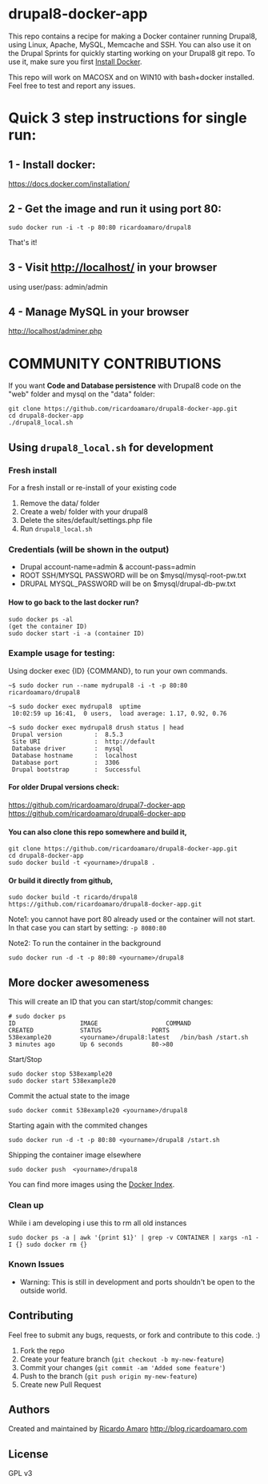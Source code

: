 drupal8-docker-app
====================

This repo contains a recipe for making a Docker container
running Drupal8, using Linux, Apache, MySQL, Memcache and SSH.
You can also use it on the Drupal Sprints for quickly starting
working on your Drupal8 git repo.
To use it, make sure you first [Install Docker](https://docs.docker.com/installation/).

This repo will work on MACOSX and on WIN10 with bash+docker installed.
Feel free to test and report any issues.

# Quick 3 step instructions for single run:

## 1 - Install docker:

https://docs.docker.com/installation/

## 2 - Get the image and run it using port 80:

```
sudo docker run -i -t -p 80:80 ricardoamaro/drupal8
```
That's it!

## 3 - Visit [http://localhost/](http://localhost/) in your browser
using user/pass: admin/admin

## 4 - Manage MySQL in your browser

[http://localhost/adminer.php](http://localhost/adminer.php)

# COMMUNITY CONTRIBUTIONS

If you want **Code and Database persistence** with Drupal8 code
on the "web" folder and mysql on the "data" folder:

```
git clone https://github.com/ricardoamaro/drupal8-docker-app.git
cd drupal8-docker-app
./drupal8_local.sh
```

## Using `drupal8_local.sh` for development

### Fresh install

For a fresh install or re-install of your existing code

1. Remove the data/ folder
2. Create a web/ folder with your drupal8
3. Delete the sites/default/settings.php file
4. Run `drupal8_local.sh`


### Credentials (will be shown in the output)
* Drupal account-name=admin & account-pass=admin
* ROOT SSH/MYSQL PASSWORD will be on $mysql/mysql-root-pw.txt
* DRUPAL   MYSQL_PASSWORD will be on $mysql/drupal-db-pw.txt

#### How to go back to the last docker run?
```
sudo docker ps -al
(get the container ID)
sudo docker start -i -a (container ID)
```

### Example usage for testing:
Using docker exec {ID} {COMMAND}, to run your own commands.
```
~$ sudo docker run --name mydrupal8 -i -t -p 80:80 ricardoamaro/drupal8

~$ sudo docker exec mydrupal8  uptime
 10:02:59 up 16:41,  0 users,  load average: 1.17, 0.92, 0.76

~$ sudo docker exec mydrupal8 drush status | head
 Drupal version         :  8.5.3
 Site URI               :  http://default
 Database driver        :  mysql
 Database hostname      :  localhost
 Database port          :  3306
 Drupal bootstrap       :  Successful
 ```

#### For older Drupal versions check:
https://github.com/ricardoamaro/drupal7-docker-app
https://github.com/ricardoamaro/drupal6-docker-app

#### You can also clone this repo somewhere and build it,
```
git clone https://github.com/ricardoamaro/drupal8-docker-app.git
cd drupal8-docker-app
sudo docker build -t <yourname>/drupal8 .
```
#### Or build it directly from github,
```
sudo docker build -t ricardo/drupal8 https://github.com/ricardoamaro/drupal8-docker-app.git
```

Note1: you cannot have port 80 already used or the container will not start.
In that case you can start by setting: `-p 8080:80`

Note2: To run the container in the background
```
sudo docker run -d -t -p 80:80 <yourname>/drupal8
```

## More docker awesomeness

This will create an ID that you can start/stop/commit changes:
```
# sudo docker ps
ID                  IMAGE                   COMMAND               CREATED             STATUS              PORTS
538example20        <yourname>/drupal8:latest   /bin/bash /start.sh   3 minutes ago       Up 6 seconds        80->80
```

Start/Stop
```
sudo docker stop 538example20
sudo docker start 538example20
```

Commit the actual state to the image
```
sudo docker commit 538example20 <yourname>/drupal8
```

Starting again with the commited changes
```
sudo docker run -d -t -p 80:80 <yourname>/drupal8 /start.sh
```

Shipping the container image elsewhere
```
sudo docker push  <yourname>/drupal8
```

You can find more images using the [Docker Index][docker_index].

### Clean up
While i am developing i use this to rm all old instances
```
sudo docker ps -a | awk '{print $1}' | grep -v CONTAINER | xargs -n1 -I {} sudo docker rm {}
```

### Known Issues
* Warning: This is still in development and ports shouldn't
be open to the outside world.


## Contributing
Feel free to submit any bugs, requests, or fork and contribute
to this code. :)

1. Fork the repo
2. Create your feature branch (`git checkout -b my-new-feature`)
3. Commit your changes (`git commit -am 'Added some feature'`)
4. Push to the branch (`git push origin my-new-feature`)
5. Create new Pull Request

## Authors

Created and maintained by [Ricardo Amaro][author]
http://blog.ricardoamaro.com

## License
GPL v3

[author]:                 https://github.com/ricardoamaro
[docker_upstart_issue]:   https://github.com/dotcloud/docker/issues/223
[docker_index]:           https://index.docker.io/
